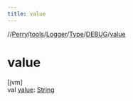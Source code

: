 ```yaml
---
title: value
---
```

//[Perry](../../../../../index.html)/[tools](../../../index.html)/[Logger](../../index.html)/[Type](../index.html)/[DEBUG](index.html)/[value](value.html)



# value



[jvm]\
val [value](value.html): [String](https://kotlinlang.org/api/latest/jvm/stdlib/kotlin/-string/index.html)




